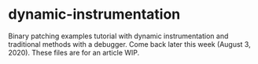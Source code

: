 # dynamic-instrumentation
Binary patching examples tutorial with dynamic instrumentation and traditional methods with a debugger.
Come back later this week (August 3, 2020). These files are for an article WIP.
